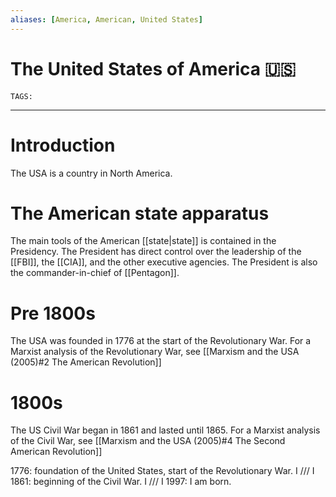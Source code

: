 ```yaml
---
aliases: [America, American, United States]
---
```


# The United States of America 🇺🇸
`TAGS:` 

---
# Introduction
The USA is a country in North America.

# The American state apparatus
The main tools of the American [[state|state]] is contained in the Presidency. The President has direct control over the leadership of the [[FBI]], the [[CIA]], and the other executive agencies. The President is also the commander-in-chief of [[Pentagon]]. 

# Pre 1800s
The USA was founded in 1776 at the start of the Revolutionary War. For a Marxist analysis of the Revolutionary War, see [[Marxism and the USA (2005)#2 The American Revolution]]

# 1800s
The US Civil War began in 1861 and lasted until 1865. For a Marxist analysis of the Civil War, see [[Marxism and the USA (2005)#4 The Second American Revolution]]

1776: foundation of the United States, start of the Revolutionary War. 
 I
///
 I
1861: beginning of the Civil War. 
 I
///
 I
1997: I am born. 